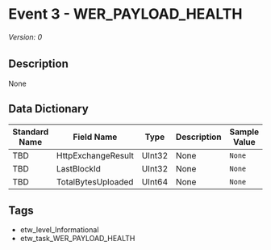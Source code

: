 # Event 3 - WER_PAYLOAD_HEALTH
###### Version: 0

## Description
None

## Data Dictionary
|Standard Name|Field Name|Type|Description|Sample Value|
|---|---|---|---|---|
|TBD|HttpExchangeResult|UInt32|None|`None`|
|TBD|LastBlockId|UInt32|None|`None`|
|TBD|TotalBytesUploaded|UInt64|None|`None`|

## Tags
* etw_level_Informational
* etw_task_WER_PAYLOAD_HEALTH